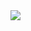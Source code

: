<img src="https://user-images.githubusercontent.com/48519031/159542560-35da3593-ef53-4060-87ce-ece6324d307b.jpg">

